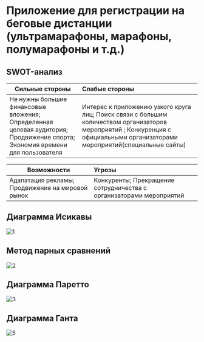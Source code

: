 # Приложение для регистрации на беговые дистанции (ультрамарафоны, марафоны, полумарафоны и т.д.)


## SWOT-анализ
| Сильные стороны | Слабые стороны |
| - |:-| 
|Не нужны большие финансовые вложения; Определенная целевая аудитория; Продвижение спорта; Экономия времени для пользователя|Интерес к приложению узкого круга лиц; Поиск связи с большим количеством организаторов мероприятий ; Конкуренция с официальными организаторами мероприятий(специальные сайты)|

| Возможности | Угрозы |
| - |:-| 
|Адапатация рекламы; Продвижение на мировой рынок|Конкуренты; Прекращение сотрудничества с организаторами мероприятий	|

## Диаграмма Исикавы

![1](https://pp.userapi.com/c836538/v836538670/44830/vpltIEJUGCg.jpg "")

## Метод парных сравнений

![2](https://pp.userapi.com/c836538/v836538670/4485d/FoXjYWk9ONc.jpg "")

## Диаграмма Паретто
![3](https://pp.userapi.com/c836538/v836538670/44865/_8Fp8TJL1a4.jpg "")

## Диаграмма Ганта

![5](https://pp.userapi.com/c836538/v836538670/44873/usH-8KHwWm8.jpg "")
